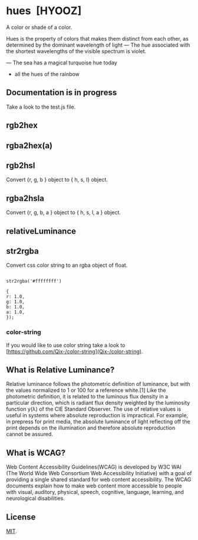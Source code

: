 # hues [HYOOZ]

A color or shade of a color.

Hues is the property of colors that makes them distinct from each other, as determined by the dominant wavelength of light — The hue associated with the shortest wavelengths of the visible spectrum is violet.

— The sea has a magical turquoise hue today

- all the hues of the rainbow

## Documentation is in progress

Take a look to the test.js file.

## rgb2hex

## rgba2hex(a)

## rgb2hsl

Convert {r, g, b } object to { h, s, l} object.

## rgba2hsla

Convert {r, g, b, a } object to { h, s, l, a } object.

## relativeLuminance

## str2rgba

Convert css color string to an rgba object of float.

```

str2rgba('#ffffffff')

{
r: 1.0,
g: 1.0,
b: 1.0,
a: 1.0,
});

```


### color-string

If you would like to use color string take a look to [https://github.com/Qix-/color-string](Qix-/color-string).


## What is Relative Luminance?

Relative luminance follows the photometric definition of luminance, but with the values normalized to 1 or 100 for a reference white.[1] Like the photometric definition, it is related to the luminous flux density in a particular direction, which is radiant flux density weighted by the luminosity function y(λ) of the CIE Standard Observer. The use of relative values is useful in systems where absolute reproduction is impractical. For example, in prepress for print media, the absolute luminance of light reflecting off the print depends on the illumination and therefore absolute reproduction cannot be assured.

## What is WCAG?

Web Content Accessibility Guidelines(WCAG) is developed by W3C WAI (The World Wide Web Consortium Web Accessibility Initiative) with a goal of providing a single shared standard for web content accessibility. The WCAG documents explain how to make web content more accessible to people with visual, auditory, physical, speech, cognitive, language, learning, and neurological disabilities.

## License

[MIT](LICENSE).
